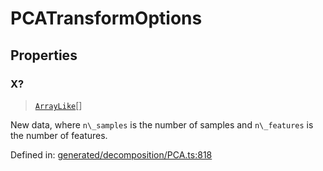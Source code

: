 # PCATransformOptions

## Properties

### X?

> [`ArrayLike`](../types/ArrayLike.md)[]

New data, where `n\_samples` is the number of samples and `n\_features` is the number of features.

Defined in:  [generated/decomposition/PCA.ts:818](https://github.com/transitive-bullshit/scikit-learn-ts/blob/b59c1ff/packages/sklearn/src/generated/decomposition/PCA.ts#L818)
